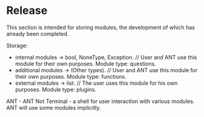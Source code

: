 # Release
This section is intended for storing modules, the development of which
has already been completed.


Storage:
- internal modules -> bool, NoneType, Exception. // User and ANT use
this module for their own purposes. Module type: questions.
- additional modules -> (Other types). // User and ANT use this module
for their own purposes. Module type: functions.
- external modules -> list. // The user uses this module for his own
purposes. Module type: plugins.


ANT - ANT Not Terminal - a shell for user interaction with various
modules. ANT will use some modules implicitly.
